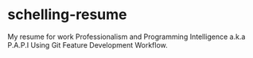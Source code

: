 # schelling-resume
My resume for work
Professionalism and Programming Intelligence  a.k.a P.A.P.I
Using Git Feature Development Workflow.
